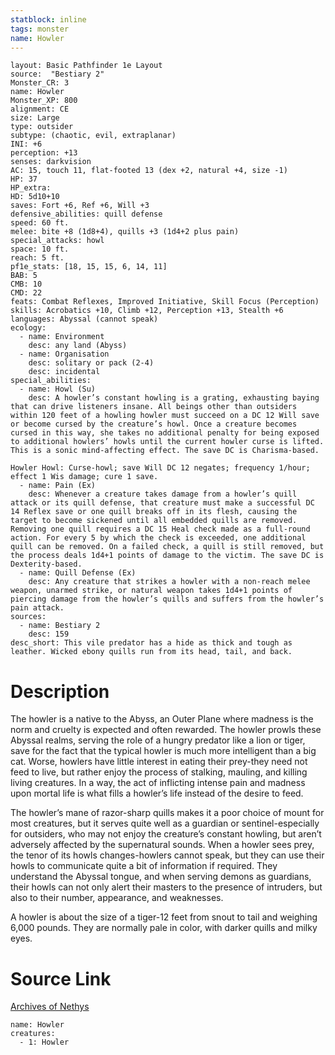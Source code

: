 ```yaml
---
statblock: inline
tags: monster
name: Howler
---
```

```statblock
layout: Basic Pathfinder 1e Layout
source:  "Bestiary 2"
Monster_CR: 3
name: Howler
Monster_XP: 800
alignment: CE
size: Large
type: outsider
subtype: (chaotic, evil, extraplanar)
INI: +6
perception: +13
senses: darkvision
AC: 15, touch 11, flat-footed 13 (dex +2, natural +4, size -1)
HP: 37
HP_extra: 
HD: 5d10+10
saves: Fort +6, Ref +6, Will +3
defensive_abilities: quill defense
speed: 60 ft.
melee: bite +8 (1d8+4), quills +3 (1d4+2 plus pain)
special_attacks: howl
space: 10 ft.
reach: 5 ft.
pf1e_stats: [18, 15, 15, 6, 14, 11]
BAB: 5
CMB: 10
CMD: 22
feats: Combat Reflexes, Improved Initiative, Skill Focus (Perception)
skills: Acrobatics +10, Climb +12, Perception +13, Stealth +6
languages: Abyssal (cannot speak)
ecology:
  - name: Environment
    desc: any land (Abyss)
  - name: Organisation
    desc: solitary or pack (2-4)
    desc: incidental
special_abilities:
  - name: Howl (Su)
    desc: A howler’s constant howling is a grating, exhausting baying that can drive listeners insane. All beings other than outsiders within 120 feet of a howling howler must succeed on a DC 12 Will save or become cursed by the creature’s howl. Once a creature becomes cursed in this way, she takes no additional penalty for being exposed to additional howlers’ howls until the current howler curse is lifted. This is a sonic mind-affecting effect. The save DC is Charisma-based.

Howler Howl: Curse-howl; save Will DC 12 negates; frequency 1/hour; effect 1 Wis damage; cure 1 save.
  - name: Pain (Ex)
    desc: Whenever a creature takes damage from a howler’s quill attack or its quill defense, that creature must make a successful DC 14 Reflex save or one quill breaks off in its flesh, causing the target to become sickened until all embedded quills are removed. Removing one quill requires a DC 15 Heal check made as a full-round action. For every 5 by which the check is exceeded, one additional quill can be removed. On a failed check, a quill is still removed, but the process deals 1d4+1 points of damage to the victim. The save DC is Dexterity-based.
  - name: Quill Defense (Ex)
    desc: Any creature that strikes a howler with a non-reach melee weapon, unarmed strike, or natural weapon takes 1d4+1 points of piercing damage from the howler’s quills and suffers from the howler’s pain attack.
sources:
  - name: Bestiary 2
    desc: 159
desc_short: This vile predator has a hide as thick and tough as leather. Wicked ebony quills run from its head, tail, and back.
```
# Description
The howler is a native to the Abyss, an Outer Plane where madness is the norm and cruelty is expected and often rewarded. The howler prowls these Abyssal realms, serving the role of a hungry predator like a lion or tiger, save for the fact that the typical howler is much more intelligent than a big cat. Worse, howlers have little interest in eating their prey-they need not feed to live, but rather enjoy the process of stalking, mauling, and killing living creatures. In a way, the act of inflicting intense pain and madness upon mortal life is what fills a howler’s life instead of the desire to feed.

The howler’s mane of razor-sharp quills makes it a poor choice of mount for most creatures, but it serves quite well as a guardian or sentinel-especially for outsiders, who may not enjoy the creature’s constant howling, but aren’t adversely affected by the supernatural sounds. When a howler sees prey, the tenor of its howls changes-howlers cannot speak, but they can use their howls to communicate quite a bit of information if required. They understand the Abyssal tongue, and when serving demons as guardians, their howls can not only alert their masters to the presence of intruders, but also to their number, appearance, and weaknesses.

A howler is about the size of a tiger-12 feet from snout to tail and weighing 6,000 pounds. They are normally pale in color, with darker quills and milky eyes.
# Source Link
[Archives of Nethys](https://aonprd.com/MonsterDisplay.aspx?ItemName=Howler)
```encounter-table
name: Howler
creatures:
  - 1: Howler
```
